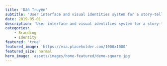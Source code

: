 ```yaml
---
title: 'Dẫn Truyện'
subtitle: 'User interface and visual identities system for a story-telling platform for role players and wrting lovers.'
date: 2019-05-01
description: 'User interface and visual identities system for a story-telling platform for role players and wrting lovers.'
categories:
    - Branding
    - Identity
featured: 'true'
featured_image: 'https://via.placeholder.com/1000x1000'
featured_size: normal
hero_image: 'assets/images/home-featured/demo-square.jpg'
---
```


